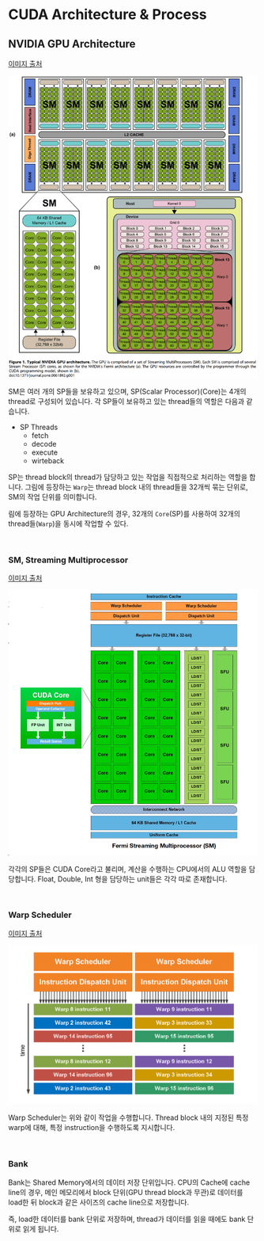# CUDA Architecture & Process

## NVIDIA GPU Architecture

[이미지 출처](https://www.researchgate.net/publication/283559088_Erratum_Accelerating_fibre_orientation_estimation_from_diffusion_weighted_magnetic_resonance_imaging_using_GPUs_PLoS_ONE_2015_106_e0130915_101371journalpone0130915)

![SM-Warp](./assets/SM-Warp.png)

SM은 여러 개의 SP들을 보유하고 있으며, SP(Scalar Processor)(Core)는 4개의 thread로 구성되어 있습니다. 각 SP들이 보유하고 있는 thread들의 역할은 다음과 같습니다.

- SP Threads
  - fetch
  - decode
  - execute
  - wirteback

SP는 thread block의 thread가 담당하고 있는 작업을 직접적으로 처리하는 역할을 합니다. 그림에 등장하는 `Warp`는 thread block 내의 thread들을 32개씩 묶는 단위로, SM의 작업 단위를 의미합니다.

림에 등장하는 GPU Architecture의 경우, 32개의 `Core`(SP)를 사용하여 32개의 thread들(`Warp`)을 동시에 작업할 수 있다.

<br>

### SM, Streaming Multiprocessor

[이미지 출처](https://medium.com/@smallfishbigsea/basic-concepts-in-gpu-computing-3388710e9239)

![SM-Architecture](./assets/SM-Architecture.jpeg)

각각의 SP들은 CUDA Core라고 불리며, 계산을 수행하는 CPU에서의 ALU 역할을 담당합니다. Float, Double, Int 형을 담당하는 unit들은 각각 따로 존재합니다.

<br>

### Warp Scheduler

[이미지 출처](https://medium.com/@smallfishbigsea/basic-concepts-in-gpu-computing-3388710e9239)

![Warp-Scheduler](./assets/Warp-Scheduler.png)

Warp Scheduler는 위와 같이 작업을 수행합니다. Thread block 내의 지정된 특정 warp에 대해, 특정 instruction을 수행하도록 지시합니다.

<br>

### Bank

Bank는 Shared Memory에서의 데이터 저장 단위입니다. CPU의 Cache에 cache line의 경우, 메인 메모리에서 block 단위(GPU thread block과 무관)로 데이터를 load한 뒤 block과 같은 사이즈의 cache line으로 저장합니다.

즉, load한 데이터를 bank 단위로 저장하며, thread가 데이터를 읽을 때에도 bank 단위로 읽게 됩니다.